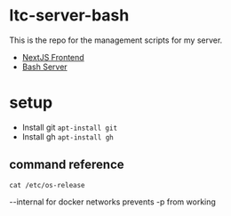 # ltc-server-bash

This is the repo for the management scripts for my server.

- [NextJS Frontend](https://github.com/henry-512/ltc-frontend-nextjs)
- [Bash Server](https://github.com/henry-512/ltc-server-bash)

# setup

- Install git `apt-install git`
- Install gh `apt-install gh`

## command reference

`cat /etc/os-release`

--internal for docker networks prevents -p from working

